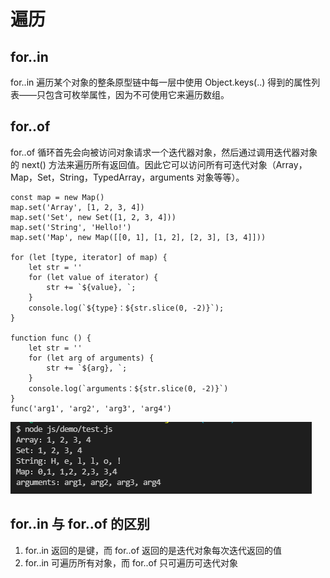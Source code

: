 # 遍历

## for..in

for..in 遍历某个对象的整条原型链中每一层中使用 Object.keys(..) 得到的属性列表——只包含可枚举属性，因为不可使用它来遍历数组。

## for..of

for..of 循环首先会向被访问对象请求一个迭代器对象，然后通过调用迭代器对象的
next() 方法来遍历所有返回值。因此它可以访问所有可迭代对象（Array，Map，Set，String，TypedArray，arguments 对象等等）。

```[js]
const map = new Map()
map.set('Array', [1, 2, 3, 4])
map.set('Set', new Set([1, 2, 3, 4]))
map.set('String', 'Hello!')
map.set('Map', new Map([[0, 1], [1, 2], [2, 3], [3, 4]]))

for (let [type, iterator] of map) {
    let str = ''
    for (let value of iterator) {
        str += `${value}, `;
    }
    console.log(`${type}：${str.slice(0, -2)}`);
}

function func () {
    let str = ''
    for (let arg of arguments) {
        str += `${arg}, `;
    }
    console.log(`arguments：${str.slice(0, -2)}`)
}
func('arg1', 'arg2', 'arg3', 'arg4')
```
![代码输出](../images/遍历-demo-1.png) 

## for..in 与 for..of 的区别

1. for..in 返回的是键，而 for..of 返回的是迭代对象每次迭代返回的值
2. for..in 可遍历所有对象，而 for..of 只可遍历可迭代对象